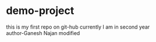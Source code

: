 # demo-project
this is my first repo on git-hub currently  I am in second year
<br>
author-Ganesh Najan modified

